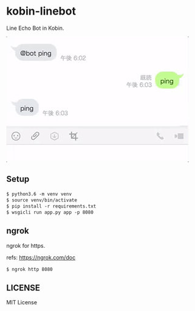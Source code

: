# kobin-linebot

Line Echo Bot in Kobin.

![DEMO](demo.gif)


## Setup

```console
$ python3.6 -m venv venv
$ source venv/bin/activate
$ pip install -r requirements.txt
$ wsgicli run app.py app -p 8080
```

## ngrok

ngrok for https.

refs: https://ngrok.com/doc

```console
$ ngrok http 8080
```

## LICENSE

MIT License

